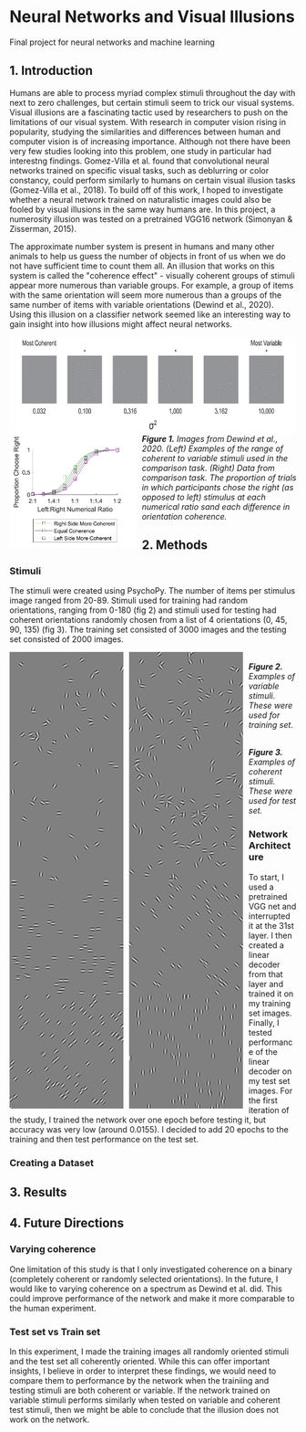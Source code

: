 # Neural Networks and Visual Illusions
Final project for neural networks and machine learning

## 1. Introduction
Humans are able to process myriad complex stimuli throughout the day with next to zero challenges, but certain stimuli seem to trick our visual systems. Visual illusions are a fascinating tactic used by researchers to push on the limitations of our visual system. With research in computer vision rising in popularity, studying the similarities and differences between human and computer vision is of increasing importance. Although not there have been very few studies looking into this problem, one study in particular had interestng findings. Gomez-Villa et al. found that convolutional neural networks trained on specific visual tasks, such as deblurring or color constancy, could perform similarly to humans on certain visual illusion tasks (Gomez-Villa et al., 2018). To build off of this work, I hoped to investigate whether a neural network trained on naturalistic images could also be fooled by visual illusions in the same way humans are. In this project, a numerosity illusion was tested on a pretrained VGG16 network (Simonyan & Zisserman, 2015). 

The approximate number system is present in humans and many other animals to help us guess the number of objects in front of us when we do not have sufficient time to count them all. An illusion that works on this system is called the "coherence effect" - visually coherent groups of stimuli appear more numerous than variable groups. For example, a group of items with the same orientation will seem more numerous than a groups of the same number of items with variable orientations (Dewind et al., 2020). Using this illusion on a classifier network seemed like an interesting way to gain insight into how illusions might affect neural networks. 

<p>
<img src="Screenshot (96).png"
     alt="stimulus example"
     height=170
     style="float: left; margin-right: 10px;" />
<img src= "Screenshot (28).png"
     alt="stimulus example"
     height=200
     style="float: left; margin-right: 10px;" />  
<em><br><strong>Figure 1.</strong> Images from Dewind et al., 2020. (Left) Examples of the range of coherent to variable stimuli used in the comparison task. (Right) Data from comparison task. The proportion of trials in which participants chose the right (as opposed to left) stimulus at each numerical ratio sand each difference in orientation coherence. </em>
<p>


## 2. Methods

### Stimuli

The stimuli were created using PsychoPy. The number of items per stimulus image ranged from 20-89. Stimuli used for training had random orientations, ranging from 0-180 (fig 2) and stimuli used for testing had coherent orientations randomly chosen from a list of 4 orientations (0, 45, 90, 135) (fig 3). The training set consisted of 3000 images and the testing set consisted of 2000 images.

<p>
<img src="stim_1_39.jpeg"
     alt="stimulus example"
     height=200
     style="float: left; margin-right: 10px;" />
<img src="stim_1_69.jpeg"
     alt="stimulus example"
     height=200
     style="float: left; margin-right: 10px;" /> 
<img src="stim_2_23.jpeg"
     alt="stimulus example"
     height=200
     style="float: left; margin-right: 10px;" /> 
<img src="stim_9_82.jpeg"
     alt="stimulus example"
     height=200
     style="float: left; margin-right: 10px;" /> 
<em><br><strong>Figure 2.</strong> Examples of variable stimuli. These were used for training set. </em>
<p>

<p>
<img src="teststim_28_62.jpeg"
     alt="stimulus example"
     height=200
     style="float: left; margin-right: 10px;" />
<img src="teststim_29_59.jpeg"
     alt="stimulus example"
     height=200
     style="float: left; margin-right: 10px;" /> 
<img src="teststim_78_80.jpeg"
     alt="stimulus example"
     height=200
     style="float: left; margin-right: 10px;" /> 
<img src="teststim_90_76.jpeg"
     alt="stimulus example"
     height=200
     style="float: left; margin-right: 10px;" /> 
<em><br><strong>Figure 3.</strong> Examples of coherent stimuli. These were used for test set. </em>
<p>
     
### Network Architecture

To start, I used a pretrained VGG net and interrupted it at the 31st layer. I then created a linear decoder from that layer and trained it on my training set images. Finally, I tested performance of the linear decoder on my test set images. For the first iteration of the study, I trained the network over one epoch before testing it, but accuracy was very low (around 0.0155). I decided to add 20 epochs to the training and then test performance on the test set. 

### Creating a Dataset



## 3. Results

## 4. Future Directions

### Varying coherence
One limitation of this study is that I only investigated coherence on a binary (completely coherent or randomly selected orientations). In the future, I would like to varying coherence on a spectrum as Dewind et al. did. This could improve performance of the network and make it more comparable to the human experiment.

### Test set vs Train set
In this experiment, I made the training images all randomly oriented stimuli and the test set all coherently oriented. While this can offer important insights, I believe in order to interpret these findings, we would need to compare them to performance by the network when the trainiing and testing stimuli are both coherent or variable. If the network trained on variable stimuli performs similarly when tested on variable and coherent test stimuli, then we might be able to conclude that the illusion does not work on the network. 


